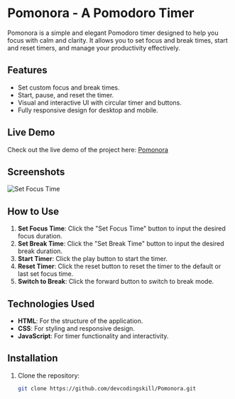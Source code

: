 # Pomonora - A Pomodoro Timer

Pomonora is a simple and elegant Pomodoro timer designed to help you focus with calm and clarity. It allows you to set focus and break times, start and reset timers, and manage your productivity effectively.

## Features
- Set custom focus and break times.
- Start, pause, and reset the timer.
- Visual and interactive UI with circular timer and buttons.
- Fully responsive design for desktop and mobile.

## Live Demo
Check out the live demo of the project here: [Pomonora](https://devcodingskill.github.io/Pomonora/)

## Screenshots
![Set Focus Time](image/screenshot.png)

## How to Use
1. **Set Focus Time**: Click the "Set Focus Time" button to input the desired focus duration.
2. **Set Break Time**: Click the "Set Break Time" button to input the desired break duration.
3. **Start Timer**: Click the play button to start the timer.
4. **Reset Timer**: Click the reset button to reset the timer to the default or last set focus time.
5. **Switch to Break**: Click the forward button to switch to break mode.

## Technologies Used
- **HTML**: For the structure of the application.
- **CSS**: For styling and responsive design.
- **JavaScript**: For timer functionality and interactivity.

## Installation
1. Clone the repository:
   ```bash
   git clone https://github.com/devcodingskill/Pomonora.git